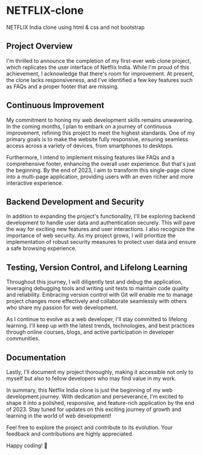 # NETFLIX-clone
NETFLIX India clone using html &amp; css and not bootstrap

## Project Overview

I'm thrilled to announce the completion of my first-ever web clone project, which replicates the user interface of Netflix India. While I'm proud of this achievement, I acknowledge that there's room for improvement. At present, the clone lacks responsiveness, and I've identified a few key features such as FAQs and a proper footer that are missing.

## Continuous Improvement

My commitment to honing my web development skills remains unwavering. In the coming months, I plan to embark on a journey of continuous improvement, refining this project to meet the highest standards. One of my primary goals is to make the website fully responsive, ensuring seamless access across a variety of devices, from smartphones to desktops.

Furthermore, I intend to implement missing features like FAQs and a comprehensive footer, enhancing the overall user experience. But that's just the beginning. By the end of 2023, I aim to transform this single-page clone into a multi-page application, providing users with an even richer and more interactive experience.

## Backend Development and Security

In addition to expanding the project's functionality, I'll be exploring backend development to handle user data and authentication securely. This will pave the way for exciting new features and user interactions. I also recognize the importance of web security. As my project grows, I will prioritize the implementation of robust security measures to protect user data and ensure a safe browsing experience.

## Testing, Version Control, and Lifelong Learning

Throughout this journey, I will diligently test and debug the application, leveraging debugging tools and writing unit tests to maintain code quality and reliability. Embracing version control with Git will enable me to manage project changes more effectively and collaborate seamlessly with others who share my passion for web development.

As I continue to evolve as a web developer, I'll stay committed to lifelong learning. I'll keep up with the latest trends, technologies, and best practices through online courses, blogs, and active participation in developer communities.

## Documentation

Lastly, I'll document my project thoroughly, making it accessible not only to myself but also to fellow developers who may find value in my work.

In summary, this Netflix India clone is just the beginning of my web development journey. With dedication and perseverance, I'm excited to shape it into a polished, responsive, and feature-rich application by the end of 2023. Stay tuned for updates on this exciting journey of growth and learning in the world of web development!

Feel free to explore the project and contribute to its evolution. Your feedback and contributions are highly appreciated.

Happy coding! 🚀
